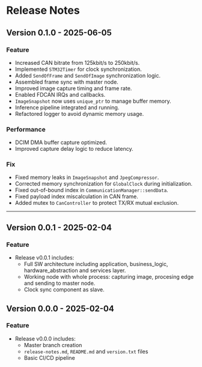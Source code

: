 # Release Notes

## Version 0.1.0 - 2025-06-05

### Feature
- Increased CAN bitrate from 125kbit/s to 250kbit/s.
- Implemented `STM32Timer` for clock synchronization.
- Added `SendOfFrame` and `SendOfImage` synchronization logic.
- Assembled frame sync with master node.
- Improved image capture timing and frame rate.
- Enabled FDCAN IRQs and callbacks.
- `ImageSnapshot` now uses `unique_ptr` to manage buffer memory.
- Inference pipeline integrated and running.
- Refactored logger to avoid dynamic memory usage.

### Performance
- DCIM DMA buffer capture optimized.
- Improved capture delay logic to reduce latency.

### Fix
- Fixed memory leaks in `ImageSnapshot` and `JpegCompressor`.
- Corrected memory synchronization for `GlobalClock` during initialization.
- Fixed out-of-bound index in `CommunicationManager::sendData`.
- Fixed payload index miscalculation in CAN frame.
- Added mutex to `CanController` to protect TX/RX mutual exclusion.

---

## Version 0.0.1 - 2025-02-04

### Feature
- Release v0.0.1 includes:
  - Full SW architecture including application, business_logic, hardware_abstraction and services layer. 
  - Working node with whole process: capturing image, procesing edge and sending to master node. 
  - Clock sync component as slave. 

## Version 0.0.0 - 2025-02-04

### Feature
- Release v0.0.0 includes:
  - Master branch creation
  - `release-notes.md`, `README.md` and `version.txt` files
  - Basic CI/CD pipeline
